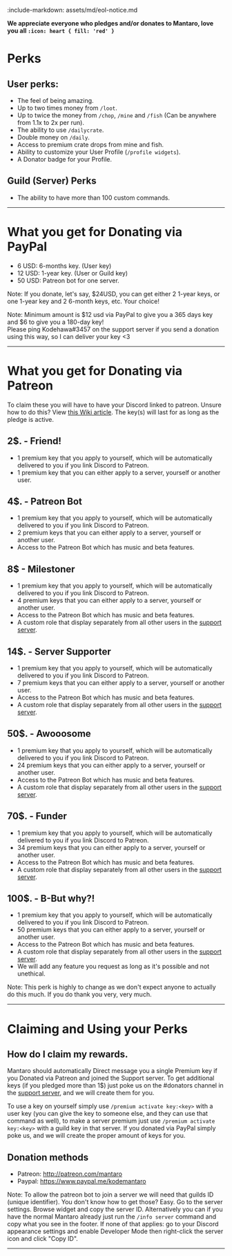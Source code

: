 :include-markdown: assets/md/eol-notice.md

**We appreciate everyone who pledges and/or donates to Mantaro, love you all `:icon: heart { fill: 'red' }`**

# Perks

## User perks:
* The feel of being amazing.
* Up to two times money from `/loot`.
* Up to twice the money from `/chop`, `/mine` and `/fish` (Can be anywhere from 1.1x to 2x per run).
* The ability to use `/dailycrate`.
* Double money on `/daily`.
* Access to premium crate drops from mine and fish.
* Ability to customize your User Profile (`/profile widgets`).
* A Donator badge for your Profile.

## Guild (Server) Perks
* The ability to have more than 100 custom commands.

---
# What you get for Donating via PayPal
* 6 USD: 6-months key. (User key)
* 12 USD: 1-year key. (User or Guild key)
* 50 USD: Patreon bot for one server.

Note: If you donate, let's say, $24USD, you can get either 2 1-year keys, or one 1-year key and 2 6-month keys, etc. Your choice!<br>

Note: Minimum amount is $12 usd via PayPal to give you a 365 days key and $6 to give you a 180-day key!<br>
Please ping Kodehawa#3457 on the support server if you send a donation using this way, so I can deliver your key <3

---
# What you get for Donating via Patreon
To claim these you will have to have your Discord linked to patreon. Unsure how to do this? View [this Wiki article](https://patreon.zendesk.com/hc/en-us/articles/212052266-How-do-I-receive-my-Discord-role).
The key(s) will last for as long as the pledge is active.

## 2$. - Friend!
* 1 premium key that you apply to yourself, which will be automatically delivered to you if you link Discord to Patreon.
* 1 premium key that you can either apply to a server, yourself or another user.

## 4$. - Patreon Bot
* 1 premium key that you apply to yourself, which will be automatically delivered to you if you link Discord to Patreon.
* 2 premium keys that you can either apply to a server, yourself or another user.
* Access to the Patreon Bot which has music and beta features.

## 8$ - Milestoner
* 1 premium key that you apply to yourself, which will be automatically delivered to you if you link Discord to Patreon.
* 4 premium keys that you can either apply to a server, yourself or another user.
* Access to the Patreon Bot which has music and beta features.
* A custom role that display separately from all other users in the [support server](https://discordapp.com/invite/vCccEcy).

## 14$. - Server Supporter
* 1 premium key that you apply to yourself, which will be automatically delivered to you if you link Discord to Patreon.
* 7 premium keys that you can either apply to a server, yourself or another user.
* Access to the Patreon Bot which has music and beta features.
* A custom role that display separately from all other users in the [support server](https://discordapp.com/invite/vCccEcy).

## 50$. - Awooosome
* 1 premium key that you apply to yourself, which will be automatically delivered to you if you link Discord to Patreon.
* 24 premium keys that you can either apply to a server, yourself or another user.
* Access to the Patreon Bot which has music and beta features.
* A custom role that display separately from all other users in the [support server](https://discordapp.com/invite/vCccEcy).

## 70$. - Funder
* 1 premium key that you apply to yourself, which will be automatically delivered to you if you link Discord to Patreon.
* 34 premium keys that you can either apply to a server, yourself or another user.
* Access to the Patreon Bot which has music and beta features.
* A custom role that display separately from all other users in the [support server](https://discordapp.com/invite/vCccEcy).

## 100$. - B-But why?!
* 1 premium key that you apply to yourself, which will be automatically delivered to you if you link Discord to Patreon.
* 50 premium keys that you can either apply to a server, yourself or another user.
* Access to the Patreon Bot which has music and beta features.
* A custom role that display separately from all other users in the [support server](https://discordapp.com/invite/vCccEcy).
* We will add any feature you request as long as it's possible and not unethical.

Note: This perk is highly to change as we don't expect anyone to actually do this much. If you do thank you very, very much.

---
# Claiming and Using your Perks

## How do I claim my rewards.
Mantaro should automatically Direct message you a single Premium key if you Donated via Patreon and joined the Support server.
To get additional keys (if you pledged more than 1$) just poke us on the #donators channel in the [support server](https://support.mantaro.site), and we will create them for you.

To use a key on yourself simply use `/premium activate key:<key>` with a user key (you can give the key to someone else, and they can use that command as well), to make a server premium just use `/premium activate key:<key>` with a guild key in that server.
If you donated via PayPal simply poke us, and we will create the proper amount of keys for you.

## Donation methods
* Patreon: http://patreon.com/mantaro
* Paypal: https://www.paypal.me/kodemantaro

Note: To allow the patreon bot to join a server we will need that guilds ID (unique identifier). You don't know how to get those? Easy. Go to the server settings. Browse widget and copy the server ID. Alternatively you can if you have the normal Mantaro already just run the `/info server` command and copy what you see in the footer. If none of that applies: go to your Discord appearance settings and enable Developer Mode then right-click the server icon and click "Copy ID".

---
